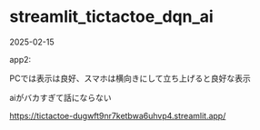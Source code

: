 # streamlit_tictactoe_dqn_ai

2025-02-15

app2: 

PCでは表示は良好、スマホは横向きにして立ち上げると良好な表示

aiがバカすぎて話にならない

https://tictactoe-dugwft9nr7ketbwa6uhvp4.streamlit.app/


